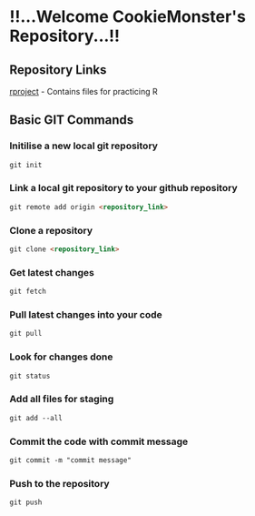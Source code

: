   
# !!...Welcome CookieMonster's Repository...!!

## Repository Links

[rproject](https://kunal15abc.github.io/rproject/) - Contains files for practicing R

## Basic GIT Commands

### Initilise a new local git repository
```markdown
git init
```
### Link a local git repository to your github repository
```markdown
git remote add origin <repository_link>
```

### Clone a repository
```markdown
git clone <repository_link>
```

### Get latest changes
```markdown
git fetch
```

### Pull latest changes into your code
```markdown
git pull
```

### Look for changes done
```markdown
git status
```

### Add all files for staging
```markdown
git add --all
```

### Commit the code with commit message
```markdown
git commit -m "commit message"
```

### Push to the repository
```markdown
git push
```
